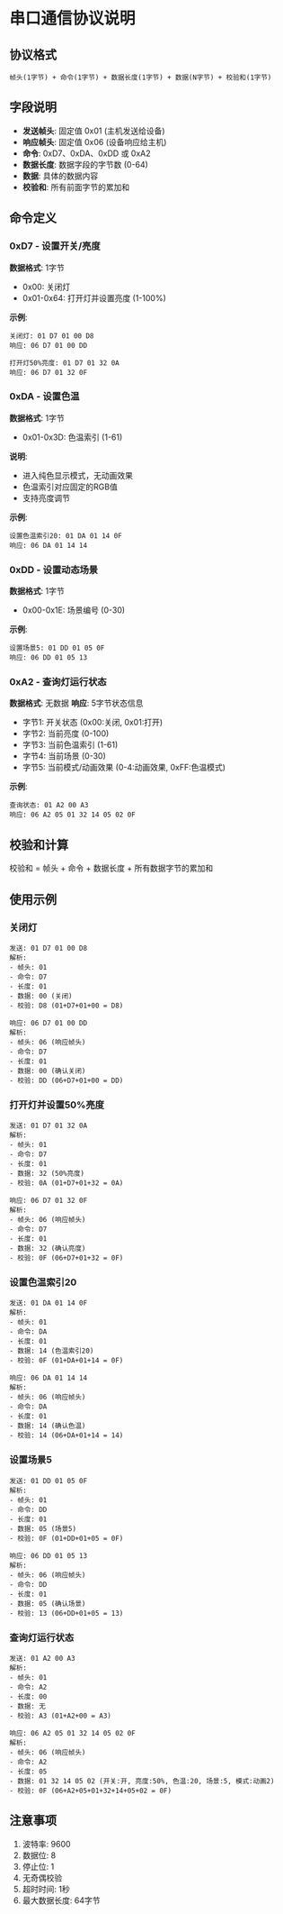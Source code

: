 # 串口通信协议说明

## 协议格式
```
帧头(1字节) + 命令(1字节) + 数据长度(1字节) + 数据(N字节) + 校验和(1字节)
```

## 字段说明
- **发送帧头**: 固定值 0x01 (主机发送给设备)
- **响应帧头**: 固定值 0x06 (设备响应给主机)
- **命令**: 0xD7、0xDA、0xDD 或 0xA2
- **数据长度**: 数据字段的字节数 (0-64)
- **数据**: 具体的数据内容
- **校验和**: 所有前面字节的累加和

## 命令定义

### 0xD7 - 设置开关/亮度
**数据格式**: 1字节
- 0x00: 关闭灯
- 0x01-0x64: 打开灯并设置亮度 (1-100%)

**示例**:
```
关闭灯: 01 D7 01 00 D8
响应: 06 D7 01 00 DD

打开灯50%亮度: 01 D7 01 32 0A
响应: 06 D7 01 32 0F
```

### 0xDA - 设置色温
**数据格式**: 1字节
- 0x01-0x3D: 色温索引 (1-61)

**说明**: 
- 进入纯色显示模式，无动画效果
- 色温索引对应固定的RGB值
- 支持亮度调节

**示例**:
```
设置色温索引20: 01 DA 01 14 0F
响应: 06 DA 01 14 14
```

### 0xDD - 设置动态场景
**数据格式**: 1字节
- 0x00-0x1E: 场景编号 (0-30)

**示例**:
```
设置场景5: 01 DD 01 05 0F
响应: 06 DD 01 05 13
```

### 0xA2 - 查询灯运行状态
**数据格式**: 无数据
**响应**: 5字节状态信息
- 字节1: 开关状态 (0x00:关闭, 0x01:打开)
- 字节2: 当前亮度 (0-100)
- 字节3: 当前色温索引 (1-61)
- 字节4: 当前场景 (0-30)
- 字节5: 当前模式/动画效果 (0-4:动画效果, 0xFF:色温模式)

**示例**:
```
查询状态: 01 A2 00 A3
响应: 06 A2 05 01 32 14 05 02 0F
```

## 校验和计算
校验和 = 帧头 + 命令 + 数据长度 + 所有数据字节的累加和

## 使用示例

### 关闭灯
```
发送: 01 D7 01 00 D8
解析:
- 帧头: 01
- 命令: D7
- 长度: 01
- 数据: 00 (关闭)
- 校验: D8 (01+D7+01+00 = D8)

响应: 06 D7 01 00 DD
解析:
- 帧头: 06 (响应帧头)
- 命令: D7
- 长度: 01
- 数据: 00 (确认关闭)
- 校验: DD (06+D7+01+00 = DD)
```

### 打开灯并设置50%亮度
```
发送: 01 D7 01 32 0A
解析:
- 帧头: 01
- 命令: D7
- 长度: 01
- 数据: 32 (50%亮度)
- 校验: 0A (01+D7+01+32 = 0A)

响应: 06 D7 01 32 0F
解析:
- 帧头: 06 (响应帧头)
- 命令: D7
- 长度: 01
- 数据: 32 (确认亮度)
- 校验: 0F (06+D7+01+32 = 0F)
```

### 设置色温索引20
```
发送: 01 DA 01 14 0F
解析:
- 帧头: 01
- 命令: DA
- 长度: 01
- 数据: 14 (色温索引20)
- 校验: 0F (01+DA+01+14 = 0F)

响应: 06 DA 01 14 14
解析:
- 帧头: 06 (响应帧头)
- 命令: DA
- 长度: 01
- 数据: 14 (确认色温)
- 校验: 14 (06+DA+01+14 = 14)
```

### 设置场景5
```
发送: 01 DD 01 05 0F
解析:
- 帧头: 01
- 命令: DD
- 长度: 01
- 数据: 05 (场景5)
- 校验: 0F (01+DD+01+05 = 0F)

响应: 06 DD 01 05 13
解析:
- 帧头: 06 (响应帧头)
- 命令: DD
- 长度: 01
- 数据: 05 (确认场景)
- 校验: 13 (06+DD+01+05 = 13)
```

### 查询灯运行状态
```
发送: 01 A2 00 A3
解析:
- 帧头: 01
- 命令: A2
- 长度: 00
- 数据: 无
- 校验: A3 (01+A2+00 = A3)

响应: 06 A2 05 01 32 14 05 02 0F
解析:
- 帧头: 06 (响应帧头)
- 命令: A2
- 长度: 05
- 数据: 01 32 14 05 02 (开关:开, 亮度:50%, 色温:20, 场景:5, 模式:动画2)
- 校验: 0F (06+A2+05+01+32+14+05+02 = 0F)
```

## 注意事项
1. 波特率: 9600
2. 数据位: 8
3. 停止位: 1
4. 无奇偶校验
5. 超时时间: 1秒
6. 最大数据长度: 64字节 